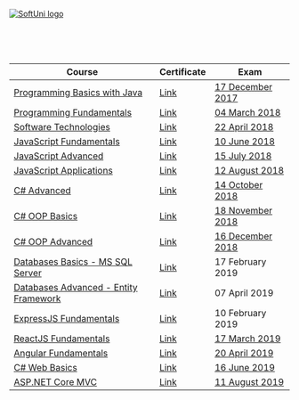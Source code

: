 <a href="https://softuni.bg/trainings/courses" rel="Courses" target="_blank" >  ![SoftUni logo][logo] <a/>

[logo]: http://innovationstarterbox.bg/wp-content/uploads/2016/05/Softuni_logo_trasparent.png "SoftUni Logo"

<br/>
<br/>
<br/>

|**Course**|**Certificate**|**Exam**|
|---|---|---|
|<a href="https://softuni.bg/trainings/1772/programming-basics-with-java-october-2017" > Programming Basics with Java</a>   | <a href="https://softuni.bg/certificates/details/50222/8bd006f6" target="_blank" > Link</a> | <a href="#" >17 December 2017</a> |
|<a href="https://softuni.bg/trainings/1786/programming-fundamentals-january-2018" target="_blank" > Programming Fundamentals  </a>| <a href="https://softuni.bg/certificates/details/51867/a3538ed8" target="_blank" > Link</a> | <a href="https://github.com/vdamov/softuni-software-engineering/tree/master/programming-fundamentals/Programming%20Fundamentals%20Exam%20-%20January%202018" >04 March 2018</a> |
|<a href="https://softuni.bg/trainings/1787/software-technologies-march-2018" target="_blank" > Software Technologies  </a> | <a href="https://softuni.bg/certificates/details/54186/f2bcd1ea" target="_blank" > Link</a> | <a href="https://github.com/vdamov/softuni-software-engineering/tree/master/software-technologies/Software%20Technologies%20Exam%20-%20March%20%202018" >22 April 2018</a> |
|<a href="https://softuni.bg/trainings/1968/js-fundamentals-may-2018" target="_blank" > JavaScript Fundamentals  </a> | <a href="https://softuni.bg/certificates/details/55003/049bb9ff" target="_blank" > Link</a> | <a href="https://github.com/vdamov/softuni-software-engineering/tree/master/javascript-fundamentals/JS%20Fundamentals%20Exam%20-%2010%20June%202018" >10 June 2018</a> |
|<a href="https://softuni.bg/trainings/1969/js-advanced-june-2018" target="_blank" > JavaScript Advanced  </a> | <a href="https://softuni.bg/certificates/details/56100/81cbc158" target="_blank" > Link</a> | <a href="https://github.com/vdamov/softuni-software-engineering/tree/master/javascript-advanced/JS%20Advanced%20Exam%20-%2015%20July%202018" >15 July 2018</a> |
|<a href="https://softuni.bg/trainings/1970/js-applications-july-2018" target="_blank" > JavaScript Applications  </a> | <a href="https://softuni.bg/certificates/details/57251/b3927969" target="_blank" > Link</a> | <a href="https://github.com/vdamov/softuni-software-engineering/tree/master/javascript-aplications/Exam/Car%20Tube%20-%2012%20August%202018" >12 August 2018</a> |
|<a href="https://softuni.bg/trainings/2092/csharp-advanced-september-2018" target="_blank" > C# Advanced  </a> | <a href="https://softuni.bg/certificates/details/58102/6e428b1b" target="_blank" > Link</a> | <a href="https://github.com/vdamov/softuni-software-engineering/tree/master/csharp-advanced/C%23%20Advanced%20Exam%20-%2014%20October%202018" >14 October 2018</a> |
|<a href="https://softuni.bg/trainings/2084/csharp-oop-basics-october-2018" target="_blank" > C# OOP Basics  </a> | <a href="https://softuni.bg/Certificates/Details/59787/d9ff8a56" target="_blank" > Link</a> | <a href="https://github.com/vdamov/softuni-software-engineering/tree/master/csharp-oop-basic/C%23%20OOP%20Basics%20Exam%20-%2018%20November%202018" >18 November 2018</a> |
|<a href="https://softuni.bg/trainings/2085/csharp-oop-advanced-november-2018" target="_blank" > C# OOP Advanced  </a> | <a href="https://softuni.bg/certificates/details/61276/49c03196" target="_blank" > Link</a> | <a href="https://github.com/vdamov/softuni-software-engineering/tree/master/csharp-oop-advanced/C%23%20OOP%20Advanced%20Exam%20-%2016%20December%202018" >16 December 2018</a> |
|<a href="https://softuni.bg/trainings/2266/databases-basics-ms-sql-server-january-2019" target="_blank" > Databases Basics - MS SQL Server  </a> | <a href="https://softuni.bg/certificates/details/62849/6c172c16" target="_blank" > Link</a> | 17 February 2019 |
|<a href="https://softuni.bg/trainings/2251/databases-advanced-entity-framework-february-2019" target="_blank" > Databases Advanced - Entity Framework  </a> | <a href="https://softuni.bg/certificates/details/64747/687626ae" target="_blank" > Link</a> | 07 April 2019 |
|<a href="https://softuni.bg/trainings/2255/expressjs-fundamentals-january-2019" target="_blank" >ExpressJS Fundamentals</a> | <a href="https://softuni.bg/certificates/details/62908/3753cb62" target="_blank" > Link</a> | 10 February 2019 |
|<a href="https://softuni.bg/trainings/2282/reactjs-fundamentals-february-2019" target="_blank" >ReactJS Fundamentals</a> | <a href="https://softuni.bg/certificates/details/64130/722d0fe5" target="_blank" > Link</a> | <a href="https://github.com/vdamov/softuni-software-engineering/tree/master/reactjs-fundamentals/Project%20Defense/fineGag" >17 March 2019</a> |
|<a href="https://softuni.bg/trainings/2311/angular-fundamentals-march-2019" target="_blank" >Angular Fundamentals</a> | <a href="https://softuni.bg/certificates/details/65855/107302d1" target="_blank" > Link</a> | <a href="https://github.com/vdamov/softuni-software-engineering/tree/master/angular-fundamentals/Project%20Defense/Quinder" >20 April 2019</a> |
|<a href="https://softuni.bg/trainings/2355/csharp-web-basics-may-2019" target="_blank" >C# Web Basics</a> | <a href="https://softuni.bg/certificates/details/68038/640b2a42" target="_blank" > Link</a> | <a href="https://github.com/vdamov/softuni-software-engineering/tree/master/csharp-web-basics/%20C%23%20Web%20Basics%20Exam%20-%2016%20June%202019" >16 June 2019</a> |
|<a href="https://softuni.bg/trainings/2419/asp-net-core-mvc-june-2019" target="_blank" >ASP.NET Core MVC</a> | <a href="https://softuni.bg/certificates/details/70679/d7c2bfd3" target="_blank" > Link</a> | <a href="https://github.com/vdamov/softuni-software-engineering/tree/master/asp.net-core-mvc/Project%20Defense/vHub" >11 August 2019</a> |
